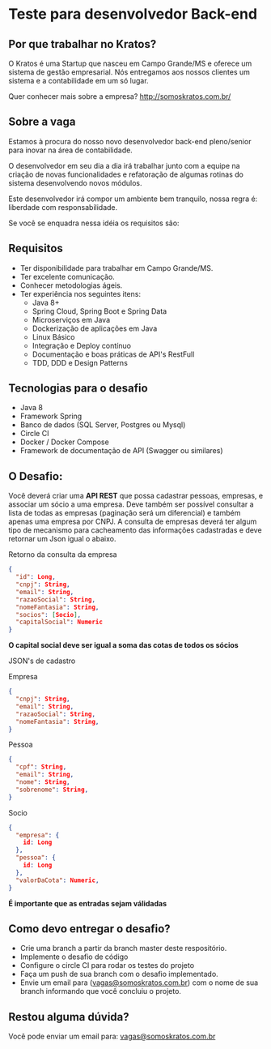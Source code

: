 # Teste para desenvolvedor Back-end

## Por que trabalhar no Kratos?

O Kratos é uma Startup que nasceu em Campo Grande/MS e oferece um sistema de gestão empresarial. Nós entregamos aos nossos clientes um sistema e a contabilidade em um só lugar.

Quer conhecer mais sobre a empresa? http://somoskratos.com.br/

## Sobre a vaga

Estamos à procura do nosso novo desenvolvedor back-end pleno/senior para inovar na área de contabilidade.

O desenvolvedor em seu dia a dia irá trabalhar junto com a equipe na criação de novas funcionalidades e refatoração de algumas rotinas do sistema desenvolvendo novos módulos.

Este desenvolvedor irá compor um ambiente bem tranquilo, nossa regra é: liberdade com responsabilidade.

Se você se enquadra nessa idéia os requisitos são: 

## Requisitos
* Ter disponibilidade para trabalhar em Campo Grande/MS.
* Ter excelente comunicação.
* Conhecer metodologias ágeis.
* Ter experiência nos seguintes itens:
	* Java 8+
  * Spring Cloud, Spring Boot e Spring Data
  * Microserviços em Java
  * Dockerização de aplicações em Java
  * Linux Básico
  * Integração e Deploy contínuo
  * Documentação e boas práticas de API's RestFull
  * TDD, DDD e Design Patterns

## Tecnologias para o desafio
* Java 8
* Framework Spring
* Banco de dados (SQL Server, Postgres ou Mysql)
* Circle CI
* Docker / Docker Compose
* Framework de documentação de API (Swagger ou similares)

## O Desafio:

Você deverá criar uma **API REST** que possa cadastrar pessoas, empresas, e associar um sócio a uma empresa. Deve também ser possível consultar a lista de todas as empresas (paginação será um diferencial) e também apenas uma empresa por CNPJ. A consulta de empresas deverá ter algum tipo de mecanismo para cacheamento das informações cadastradas e deve retornar um Json igual o abaixo.

Retorno da consulta da empresa
```json
{
  "id": Long,
  "cnpj": String,
  "email": String,
  "razaoSocial": String,
  "nomeFantasia": String,
  "socios": [Socio],
  "capitalSocial": Numeric
}
```

**O capital social deve ser igual a soma das cotas de todos os sócios**

JSON's de cadastro

Empresa
```json
{
  "cnpj": String,
  "email": String,
  "razaoSocial": String,
  "nomeFantasia": String,
}
```

Pessoa
```json
{
  "cpf": String,
  "email": String,
  "nome": String,
  "sobrenome": String,
}
```

Socio
```json
{
  "empresa": {
    id: Long
  },
  "pessoa": {
    id: Long
  },
  "valorDaCota": Numeric,
}
```

**É importante que as entradas sejam válidadas**

## Como devo entregar o desafio?
* Crie uma branch a partir da branch master deste respositório.
* Implemente o desafio de código
* Configure o circle CI para rodar os testes do projeto
* Faça um push de sua branch com o desafio implementado.
* Envie um email para (vagas@somoskratos.com.br) com o nome de sua branch informando que você concluiu o projeto.

## Restou alguma dúvida?
Você pode enviar um email para: vagas@somoskratos.com.br
